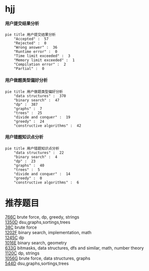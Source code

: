 # hjj

<!-- tabs:start -->



#### **用户提交结果分析**

```mermaid
pie title 用户提交结果分析
    "Accepted" :  57
    "Rejected" :  0
    "Wrong answer" :  36
    "Runtime error" :  0
    "Time limit exceeded" :  3
    "Memory limit exceeded" :  1
    "Compilation error" :  2
    "Partial" :  0
```

#### **用户做题类型偏好分析**

```mermaid
pie title 用户做题类型偏好分析
    "data structures" :  370
    "binary search" :  47
    "dp" :  387
    "graphs" :  7
    "trees" :  25
    "divide and conquer" :  19
    "greedy" :  24
    "constructive algorithms" :  42
```
#### **用户错题知识点分析**

```mermaid
pie title 用户错题知识点分析
    "data structures" :  22
    "binary search" :  4
    "dp" :  23
    "graphs" :  40
    "trees" :  5
    "divide and conquer" :  14
    "greedy" :  0
    "constructive algorithms" :  6
```



<!-- tabs:end -->
# 推荐题目
[766C](https://codeforces.com/contest/766/problem/C)		brute force,
                        dp,
                        greedy,
                        strings		  
[1350D](https://codeforces.com/contest/1350/problem/D)		dsu,graphs,sortings,trees		  
[38C](https://codeforces.com/contest/38/problem/C)		brute force		  
[1202F](https://codeforces.com/contest/1202/problem/F)		binary search,
                        implementation,
                        math		  
[1245C](https://codeforces.com/contest/1245/problem/C)		dp		  
[1016E](https://codeforces.com/contest/1016/problem/E)		binary search,
                        geometry		  
[633G](https://codeforces.com/contest/633/problem/G)		bitmasks,
                        data structures,
                        dfs and similar,
                        math,
                        number theory		  
[1120C](https://codeforces.com/contest/1120/problem/C)		dp,
                        strings		  
[1056G](https://codeforces.com/contest/1056/problem/G)		brute force,
                        data structures,
                        graphs		  
[544D](https://codeforces.com/contest/544/problem/D)		dsu,graphs,sortings,trees		  
